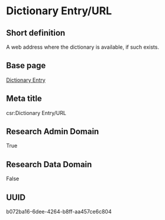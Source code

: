 # Dictionary Entry/URL
## Short definition
A web address where the dictionary is available, if such exists.
## Base page
[Dictionary Entry](https://github.com/EuroCRIS/CASRAI-Dictionairies/blob/main/Objects/Dictionary%20Entry.md)
## Meta title
csr:Dictionary Entry/URL
## Research Admin Domain
True
## Research Data Domain
False
## UUID
b072ba16-6dee-4264-b8ff-aa457ce6c804
